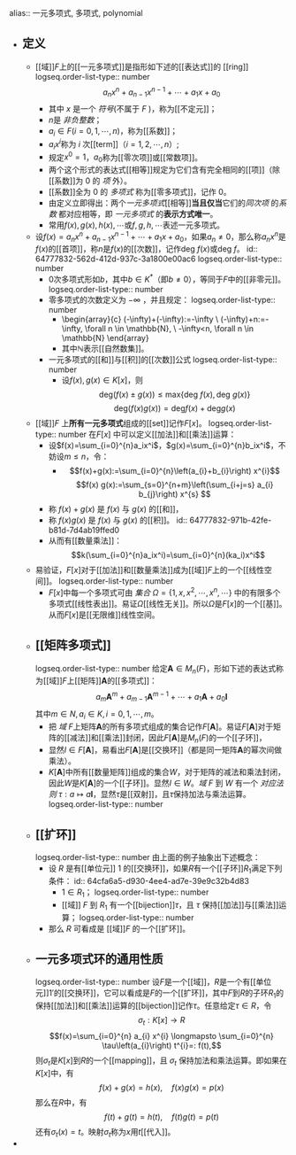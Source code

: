 alias:: 一元多项式, 多项式, polynomial

- ## 定义
	- [[域]]$F$上的[[一元多项式]]是指形如下述的[[表达式]]的 [[ring]] 
	  logseq.order-list-type:: number
	  $$a_nx^n+a_{n-1}x^{n-1}+\cdots+a_1x+a_0$$
		- 其中 $x$ 是一个 *符号*(不属于 $F$ )，称为[[不定元]]；
		- $n$是 *非负整数*；
		- $a_i\in F(i=0,1,\cdots,n)$，称为[[系数]]；
		- $a_ix^i$称为 $i$ 次[[term]]（$i=1,2,\cdots,n$）;
		- 规定$x^0=1$，$a_0$称为[[零次项]]或[[常数项]]。
		- 两个这个形式的表达式[[相等]]规定为它们含有完全相同的[[项]]（除[[系数]]为 $0$ 的 *项* 外）。
		- [[系数]]全为 $0$ 的 *多项式* 称为[[零多项式]]，记作 $0$。
		- 由定义立即得出：两个*一元多项式*[[相等]]**当且仅当**它们的*同次项* 的*系数* 都对应相等，即 *一元多项式* 的**表示方式唯一**。
		- 常用$f(x),g(x),h(x),\cdots$或$f,g,h,\cdots$表述一元多项式。
	- 设$f(x)=a_nx^n+a_{n-1}x^{n-1}+\cdots+a_1x+a_0$，如果$a_n\ne 0$，那么称$a_nx^n$是$f(x)$的[[首项]]，称$n$是$f(x)$的[[次数]]，记作$\mathrm{deg}\ f(x)$或$\mathrm{deg}\ f$。
	  id:: 64777832-562d-412d-937c-3a1800e00ac6
	  logseq.order-list-type:: number
		- $0$次多项式形如$b$，其中$b\in K^*$（即$b\ne 0$），等同于$F$中的[[非零元]]。
		  logseq.order-list-type:: number
		- 零多项式的次数定义为 $-\infty$ ，并且规定：
		  logseq.order-list-type:: number
			- \begin{array}{c}
			  (-\infty)+(-\infty):=-\infty \\
			  (-\infty)+n:=-\infty, \forall n \in \mathbb{N}, \\
			  -\infty<n, \forall n \in \mathbb{N}
			  \end{array}
			- 其中$\mathbb{N}$表示[[自然数集]]。
		- 一元多项式的[[和]]与[[积]]的[[次数]]公式
		  logseq.order-list-type:: number
			- 设$f(x),g(x)\in K[x]$，则
			  $$\mathrm{deg}(f(x)\pm g(x))\le\mathrm{max}\{\mathrm{deg}\ f(x), \mathrm{deg}\ g(x)\}$$
			  $$\mathrm{deg}(f(x)g(x))=\mathrm{deg}f(x)+\mathrm{deg}g(x)$$
	- [[域]]$F$ 上**所有一元多项式**组成的[[set]]记作$F[x]$。
	  logseq.order-list-type:: number
	  在$F[x]$ 中可以定义[[加法]]和[[乘法]]运算：
		- 设$f(x)=\sum_{i=0}^{n}a_ix^i$，$g(x)=\sum_{i=0}^{n}b_ix^i$，不妨设$m\le n$，令：
			- $$f(x)+g(x):=\sum_{i=0}^{n}\left(a_{i}+b_{i}\right) x^{i}$$
			  $$f(x) g(x):=\sum_{s=0}^{n+m}\left(\sum_{i+j=s} a_{i} b_{j}\right) x^{s} $$
		- 称 $f(x)+g(x)$ 是 $f(x)$ 与 $g(x)$ 的[[和]]，
		- 称 $f(x)g(x)$ 是 $f(x)$ 与 $g(x)$ 的[[积]]。
		  id:: 64777832-971b-42fe-b81d-7d4ab19ffed0
		- 从而有[[数量乘法]]：
		  $$k(\sum_{i=0}^{n}a_ix^i)=\sum_{i=0}^{n}(ka_i)x^i$$
	- 易验证，$F[x]$对于[[加法]]和[[数量乘法]]成为[[域]]$F$上的一个[[线性空间]]。
	  logseq.order-list-type:: number
		- $F[x]$中每一个多项式可由 *集合* $\Omega=\{1,x,x^2,\cdots,x^n,\cdots\}$ 中的有限多个多项式[[线性表出]]。易证$\Omega$[[线性无关]]。所以$\Omega$是$F[x]$的一个[[基]]。从而$F[x]$是[[无限维]]线性空间。
	- ## [[矩阵多项式]]
	  logseq.order-list-type:: number
	  给定$\boldsymbol{A}\in M_n(F)$，形如下述的表达式称为[[域]]$F$上[[矩阵]]$\boldsymbol{A}$的[[多项式]]：
	  $$a_m\boldsymbol{A}^m+a_{m-1}\boldsymbol{A}^{m-1}+\cdots+a_1\boldsymbol{A}+a_0\boldsymbol{I}$$
	  其中$m\in N,a_i\in K,i=0,1,\cdots,m$。
		- 把 *域* $F$上矩阵$\boldsymbol{A}$的所有多项式组成的集合记作$F[\boldsymbol{A}]$。易证$F[\boldsymbol{A}]$对于矩阵的[[减法]]和[[乘法]]封闭，因此$F[\boldsymbol{A}]$是$M_n(F)$的一个[[子环]]，
		- 显然$I\in F[\boldsymbol{A}]$，易看出$F[\boldsymbol{A}]$是[[交换环]]（都是同一矩阵$\boldsymbol{A}$的幂次间做乘法）。
		- $K[\boldsymbol{A}]$中所有[[数量矩阵]]组成的集合$W$，对于矩阵的减法和乘法封闭，因此$W$是$K[\boldsymbol{A}]$的一个[[子环]]。显然$I\in W$。*域* $F$ 到 $W$ 有一个 *对应法则* $\tau:a\longmapsto a\boldsymbol{I}$，显然$\tau$是[[双射]]，且$\tau$保持加法与乘法运算。
		  logseq.order-list-type:: number
	- ## [[扩环]]
	  logseq.order-list-type:: number
	  由上面的例子抽象出下述概念：
		- 设 $R$ 是有[[单位元]] $1$ 的[[交换环]]，如果$R$有一个[[子环]]$R_1$满足下列条件：
		  id:: 64cfa6a5-d930-4ee4-ad7e-39e9c32b4d83
			- $1\in R_1$；
			  logseq.order-list-type:: number
			- [[域]] $F$ 到 $R_1$ 有一个[[bijection]]$\tau$，且 $\tau$ 保持[[加法]]与[[乘法]]运算；
			  logseq.order-list-type:: number
		- 那么 $R$ 可看成是 [[域]]$F$ 的一个[[扩环]]。
	- ## 一元多项式环的通用性质
	  logseq.order-list-type:: number
	  设$F$是一个[[域]]，$R$是一个有[[单位元]]$1'$的[[交换环]]，它可以看成是$F$的一个[[扩环]]，其中$F$到$R$的子环$R_1$的保持[[加法]]和[[乘法]]运算的[[bijection]]记作$\tau$。任意给定$\tau\in R$，令
	  $$ \sigma_{t}: K[x] \longrightarrow R $$
	  $$f(x)=\sum_{i=0}^{n} a_{i} x^{i} \longmapsto \sum_{i=0}^{n} \tau\left(a_{i}\right) t^{i}=: f(t),$$
	  则$\sigma_t$是$K[x]$到$R$的一个[[mapping]]，且 $\sigma_t$ 保持加法和乘法运算。即如果在$K[x]$中，有
	  $$f(x)+g(x)=h(x), \quad f(x)g(x)=p(x)$$
	  那么在$R$中，有
	  $$f(t)+g(t)=h(t), \quad f(t)g(t)=p(t)$$
	  还有$\sigma_t(x)=t$。映射$\sigma_t$称为$x$用$t$[[代入]]。
-